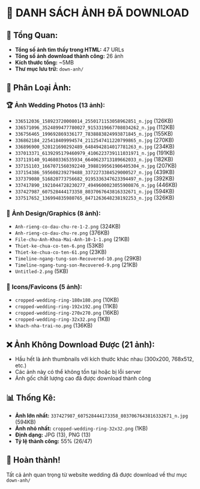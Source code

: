 # 📸 DANH SÁCH ẢNH ĐÃ DOWNLOAD

## 🎯 **Tổng Quan:**
- **Tổng số ảnh tìm thấy trong HTML:** 47 URLs
- **Tổng số ảnh download thành công:** 26 ảnh
- **Kích thước tổng:** ~5MB
- **Thư mục lưu trữ:** `down-anh/`

## 📁 **Phân Loại Ảnh:**

### 🏆 **Ảnh Wedding Photos (13 ảnh):**
- `336512036_158923720008014_2550171153058962851_n.jpg` (126KB)
- `336571096_3524899477780027_9153319667708034262_n.jpg` (112KB)
- `336756465_199692869336177_7838883824993871845_n.jpg` (155KB)
- `336862184_225418409994574_2112547411220799865_n.jpg` (270KB)
- `336896900_520121690292489_6484942814017781263_n.jpg` (234KB)
- `337013371_6139295179460979_4106223739111031971_n.jpg` (191KB)
- `337119140_914680336535934_6640623713189662033_n.jpg` (182KB)
- `337151103_1667071560392240_3988199561906405304_n.jpg` (207KB)
- `337154386_595608239279488_3372273384529000527_n.jpg` (439KB)
- `337379080_516820773756682_9195336347623394497_n.jpg` (392KB)
- `337417890_1921044728230277_4949600023055900876_n.jpg` (446KB)
- `337427987_607528444173358_8037067643816332671_n.jpg` (594KB)
- `337517652_136994835980765_8471263648238192253_n.jpg` (326KB)

### 🎨 **Ảnh Design/Graphics (8 ảnh):**
- `Anh-rieng-co-dau-chu-re-1-2.png` (324KB)
- `Anh-rieng-co-dau-chu-re.png` (376KB)
- `File-chu-Anh-Khoa-Mai-Anh-10-1-1.png` (21KB)
- `Thiet-ke-chua-co-ten-6.png` (53KB)
- `Thiet-ke-chua-co-ten-61.png` (23KB)
- `Timeline-ngang-tung-son-Recovered-10.png` (29KB)
- `Timeline-ngang-tung-son-Recovered-9.png` (21KB)
- `Untitled-2.png` (5KB)

### 🔖 **Icons/Favicons (5 ảnh):**
- `cropped-wedding-ring-180x180.png` (10KB)
- `cropped-wedding-ring-192x192.png` (11KB)
- `cropped-wedding-ring-270x270.png` (16KB)
- `cropped-wedding-ring-32x32.png` (1KB)
- `khach-nha-trai-no.png` (136KB)

## ❌ **Ảnh Không Download Được (21 ảnh):**
- Hầu hết là ảnh thumbnails với kích thước khác nhau (300x200, 768x512, etc.)
- Các ảnh này có thể không tồn tại hoặc bị lỗi server
- Ảnh gốc chất lượng cao đã được download thành công

## 📊 **Thống Kê:**
- **Ảnh lớn nhất:** `337427987_607528444173358_8037067643816332671_n.jpg` (594KB)
- **Ảnh nhỏ nhất:** `cropped-wedding-ring-32x32.png` (1KB)
- **Định dạng:** JPG (13), PNG (13)
- **Tỷ lệ thành công:** 55% (26/47)

## 🎉 **Hoàn thành!**
Tất cả ảnh quan trọng từ website wedding đã được download về thư mục `down-anh/`
